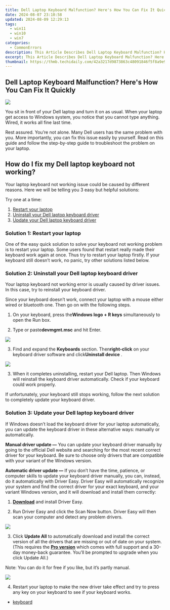 ```yaml
---
title: Dell Laptop Keyboard Malfunction? Here's How You Can Fix It Quickly
date: 2024-08-07 23:10:58
updated: 2024-08-09 12:29:13
tags:
  - win11
  - win10
  - win7
categories:
  - CommonErrors
description: This Article Describes Dell Laptop Keyboard Malfunction? Here's How You Can Fix It Quickly
excerpt: This Article Describes Dell Laptop Keyboard Malfunction? Here's How You Can Fix It Quickly
thumbnail: https://thmb.techidaily.com/42a3217d9873863c48091846f5f8a9e9b9b6456440b499628df593e7d229a025.jpg
---
```


## Dell Laptop Keyboard Malfunction? Here's How You Can Fix It Quickly

![](https://images.drivereasy.com/wp-content/uploads/2018/02/img_5a7d5ef3a0758.jpg)

 You sit in front of your Dell laptop and turn it on as usual. When your laptop get access to Windows system, you notice that you cannot type anything. Wired, it works all fine last time.

 Rest assured. You’re not alone. Many Dell users has the same problem with you. More importantly, you can fix this issue easily by yourself. Read on this guide and follow the step-by-step guide to troubleshoot the problem on your laptop.

## How do I fix my Dell laptop keyboard not working?

 Your laptop keyboard not working issue could be caused by different reasons. Here we will be telling you 3 easy but helpful solutions:

Try one at a time:

1. [Restart your laptop](#solution1)
2. [Uninstall your Dell laptop keyboard driver](#solution2)
3. [Update your Dell laptop keyboard driver](#solution3)

### Solution 1: Restart your laptop

 One of the easy quick solution to solve your keyboard not working problem is to restart your laptop. Some users found that restart really made their keyboard work again at once. Thus try to restart your laptop firstly. If your keyboard still doesn’t work, no panic, try other solutions listed below.

### Solution 2: Uninstall your Dell laptop keyboard driver

 Your laptop keyboard not working error is usually caused by driver issues. In this case, try to reinstall your keyboard driver.

 Since your keyboard doesn’t work, connect your laptop with a mouse either wired or bluetooth one. Then go on with the following steps.

 1) On your keyboard, press the**Windows logo + R keys** simultaneously to open the Run box.

 2) Type or paste**devmgmt.msc** and hit Enter.

![](https://www.drivereasy.com/wp-content/uploads/2015/11/run-devmgmt.msc_.jpg)

 3) Find and expand the **Keyboards** section. Then**right-click** on your keyboard driver software and click**Uninstall device** .

![](https://images.drivereasy.com/wp-content/uploads/2018/02/img_5a7abb9f41954.jpg)

 3) When it completes uninstalling, restart your Dell laptop. Then Windows will reinstall the keyboard driver automatically. Check if your keyboard could work properly.

 If unfortunately, your keyboard still stops working, follow the next solution to completely update your keyboard driver.

### Solution 3: Update your Dell laptop keyboard driver

 If Windows doesn’t load the keyboard driver for your laptop automatically, you can update the keyboard driver in these alternative ways: manually or automatically.

**Manual driver update —**  You can update your keyboard driver manually by going to the official Dell website and searching for the most recent correct driver for your keyboard. Be sure to choose only drivers that are compatible with your variant of the Windows version.

**Automatic driver update —** If you don’t have the time, patience, or computer skills to update your keyboard driver manually, you can, instead, do it automatically with Driver Easy. Driver Easy will automatically recognize your system and find the correct driver for your exact keyboard, and your variant Windows version, and it will download and install them correctly:

 1) **[Download](https://tools.techidaily.com/drivereasy/download/)**   and install Driver Easy.

 2) Run Driver Easy and click the Scan Now button. Driver Easy will then scan your computer and detect any problem drivers.

![](https://images.drivereasy.com/wp-content/uploads/2018/02/img_5a7947e3a5464.jpg)

 3) Click **Update All**   to automatically download and install the correct version of all the drivers that are missing or out of date on your system. (This requires the **[Pro version](https://tools.techidaily.com/drivereasy/download/)**  which comes with full support and a 30-day money-back guarantee. You’ll be prompted to upgrade when you click Update All.)

Note: You can do it for free if you like, but it’s partly manual.

![](https://images.drivereasy.com/wp-content/uploads/2018/02/img_5a7ac5f50c04a.jpg)

 4) Restart your laptop to make the new driver take effect and try to press any key on your keyboard to see if your keyboard works.

* [keyboard](https://bellelily.pxf.io/m5azgm)

<ins class="adsbygoogle"
     style="display:block"
     data-ad-format="autorelaxed"
     data-ad-client="ca-pub-7571918770474297"
     data-ad-slot="1223367746"></ins>



<ins class="adsbygoogle"
     style="display:block"
     data-ad-client="ca-pub-7571918770474297"
     data-ad-slot="8358498916"
     data-ad-format="auto"
     data-full-width-responsive="true"></ins>
